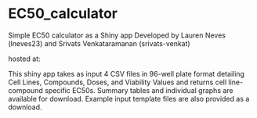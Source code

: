 # EC50_calculator
Simple EC50 calculator as a Shiny app
Developed by Lauren Neves (lneves23) and Srivats Venkataramanan (srivats-venkat)

hosted at: 

This shiny app takes as input 4 CSV files in 96-well plate format detailing Cell Lines, Compounds, Doses, and Viability Values and returns cell line-compound specific EC50s. Summary tables and individual graphs are available for download. Example input template files are also provided as a download.  

